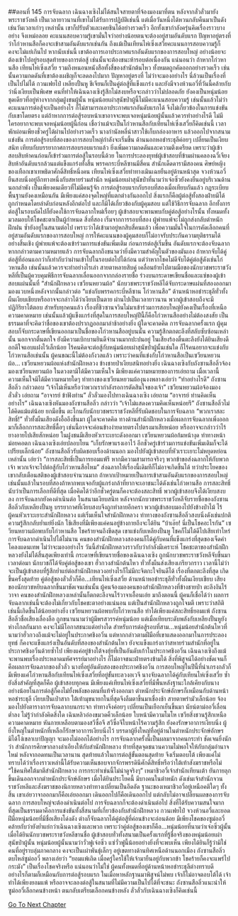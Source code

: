 ##ตอนที่ 145 การจับฉลาก
เฉินฉางเซิงไม่ได้สนใจสายตาที่จ้องมองมาที่ตน หลังจากลั่วลั่วมายังพระราชวังหลี เป็นเวลายาวนานที่เขาไม่ได้รับการปฏิบัติเช่นนี้ แต่เมื่อวันหนึ่งได้หวนกลับคืนมาเป็นดังเช่นวันเวลาเก่าๆ เหล่านั้น เขาก็ปรับตัวและเคยชินได้อย่างรวดเร็ว อีกทั้งเขากำลังครุ่นคิดเรื่องราวบางอย่าง จึงเหม่อลอย
คะแนนสอบความรู้เขามั่นใจว่าอย่างน้อยตนจะต้องอยู่สามอันดับแรก ปัญหาอยู่ตรงที่ว่าโก่วหานสือก็คงจะเข้าสามอันดับแรกเช่นกัน ถึงแม้เป็นเทียนไห่เซิ่งเสวี่ยคะแนนการสอบความรู้ก็คงจะไม่แย่เกินไป หากนับเช่นนี้ เขาต้องการเอาประกาศแรกอันดับแรกของการสอบใหญ่ อย่างน้อยจะต้องเข้าไปอยู่รอบสุดท้ายของการต่อสู้ เช่นนั้นจะต้องชนะห้ารอบต่อเนื่องกัน แน่นอนว่า ถ้าหากโก่วหานสือ เทียนไห่เซิ่งเสวี่ย รวมถึงหนอนหนังสือทั้งสี่ของสำนักต้นไหว ทั้งหมดถูกคัดออกอย่างรวดเร็ว เช่นนั้นความกดดันที่เขาต้องเผชิญก็จะลดลงไปมาก ปัญหาอยู่ตรงที่ ไม่ว่าจะมองอย่างไร นี่ล้วนเป็นเรื่องที่เป็นไปไม่ได้
กวนเฟยไป๋ เหลียงปั้นหู ชีเจียนก็เป็นคู่ต่อสู้ที่แข็งแกร่ง และยังมีจวงห้วนอวี่ที่วันนี้คล้ายกับว่านิ่งเงียบเป็นพิเศษ คนที่ทำให้เฉินฉางเซิงรู้สึกไม่สงบหรือจะกล่าวว่าไม่ปลอดภัย ยังคงเป็นหนุ่มน้อยชุดเดียวที่อยู่ห่างจากกลุ่มฝูงชนผู้นั้น
หนุ่มน้อยเผ่าสุนัขป่าผู้นี้ไม่มีคะแนนสอบความรู้ เช่นนั้นแล้วไม่ว่าคะแนนการต่อสู้จะเป็นอย่างไร ก็ไม่สามารถเอาประกาศแรกอันดับแรกได้ จึงไม่เกี่ยวข้องในการแข่งขันกับเขาโดยตรง แต่ถ้าหากการต่อสู้รอบหน้าเขาอาจจะพบเจอหนุ่มน้อยผู้นั้นแล้วควรทำอย่างไรดี ไม่มีใครอยากจะพบเจอหนุ่มน้อยผู้นี้ก่อน เชื่อว่าแม้จะเป็นโก่วหานสือกับเทียนไห่เซิ่งเสวี่ยก็คิดเช่นนี้
เวลาพักผ่อนเพียงชั่วครู่ได้ผ่านไปอย่างรวดเร็ว นางกำนัลหลี่นำสาวใช้เก็บกล่องอาหาร แล้วออกไปจากสนามแข่งขัน การต่อสู้รอบที่สองของการสอบใหญ่กำลังจะเริ่มขึ้น ด้านนอกหอชำระธุลีค่อยๆ เปลี่ยนเป็นเงียบสนิท เทียบกับบรรยากาศการสอบรอบแรกแล้ว ยิ่งเพิ่มความกดดันและความตึงเครียด เพราะว่าผู้เข้าสอบสิบห้าคนก่อนก็เข้าร่วมการต่อสู้ในรอบนี้ด้วย
ในการประลองยุทธ์ผู้เข้าสอบที่ข้ามผ่านคลองฉวี่เจียงสิบห้าอันดับแรกล้วนแต่แข็งแกร่งทั้งสิ้น พรรคกระบี่หลีซานมีสี่คน สำนักเด็ดดารามีสองคน ศิษย์หญิงของเทือกเขาเทพธิดาศักดิ์สิทธิ์หนึ่งคน เทียนไห่เซิ่งเสวี่ยท่าทางเมินเฉยยืนอยู่ด้านหน้าสุด จวงห้วนอวี่ยืนสงบนิ่งอยู่อีกทางหนึ่งกับสหายร่วมสำนัก หนุ่มน้อยเผ่าสุนัขป่าที่นามว่าเจ๋อซิ่วยังคงยืนอยู่บริเวณด้านนอกลำพัง เป็นเพียงคนเดียวที่ไม่มีคนรู้จัก
การต่อสู้รอบแรกกับรอบที่สองเมื่อเทียบกันแล้ว กฎระเบียบพื้นฐานยังคงเหมือนกัน มีเพียงแค่สองจุดใหญ่ที่แตกต่างกันออกไป สิ่งแรกก็คือผู้ต่อสู้ทั้งสองฝ่ายมิได้ถูกกำหนดโดยลำดับก่อนหลังอีกต่อไป และก็มิได้เกี่ยวข้องกับผู้คุมสอบ แต่ใช้วิธีการจับฉลาก อีกทั้งการต่อสู้ในรอบถัดไปก็ยังคงใช้การจับฉลากใหม่เรื่อยๆ ผู้เข้าสอบจะพานพบกับคู่ต่อสู้อย่างไรนั้น ทั้งหมดทั้งมวลมอบให้โชคชะตาเป็นผู้กำหนด
สิ่งที่สอง เริ่มจากการรอบที่สอง ผู้พ่ายแพ้จะไม่ถูกส่งกลับตำหนักฝึกฝน ซ้ำยังอยู่ในสนามต่อไป เพราะว่าได้เข้ามาอยู่หกสิบสี่คนแล้ว เพื่อความมั่นใจในการคัดเลือกคนที่อยู่สามอันดับแรกของการสอบใหญ่ การให้คะแนนของผู้คุมสอบก็ไม่อาจรับประกันความยุติธรรมได้อย่างสิ้นเชิง ผู้พ่ายแพ้จะต้องเข้าร่วมการแข่งขันเพิ่มเติม
ก่อนการต่อสู้เริ่มขึ้น อันดับแรกจะต้องจับฉลาก หากกล่าวตามความหมายแล้ว การจับฉลากถึงขนาดว่ายิ่งมีความสำคัญในตัวของมันเอง
ถ้าหากจับได้คู่ต่อสู้ที่อ่อนแอกว่าก็เท่ากับว่าผ่านเข้าไปในรอบต่อไปได้ก่อน แต่ว่าหากโชคไม่ดีจับได้คู่ต่อสู้ดังเช่นโก่วหานสือ เช่นนั้นแล้วควรจะทำอย่างไรเล่า
สายตาหลายสิบคู่ เคลื่อนย้ายไปตามมือของนักบวชพระราชวังหลีที่เป็นผู้ควบคุมพิธีการจับฉลากเลื่อนออกจากกล่องรายชื่อ ร่วงบนกระดาษเขียนชื่อและแซ่ของผู้เข้าสอบแผ่นนั้นที่
“สำนักฝึกหลวง เซวียนหยวนผ้อ” นักบวชพระราชวังหลีได้จับกระดาษแผ่นที่สองออกมา มองแวบหนึ่งหลังจากนั้นกล่าวต่อ “แข่งกับพรรคกระบี่หลีซาน โก่วหานสือ”
ด้านหน้าหอชำระธุลีทั่วทั้งผืนเงียบเชียบหรืออาจจะกล่าวได้ว่าเงียบเป็นตาย ผ่านไปเป็นเวลายาวนาน พวกผู้เข้าสอบถึงจะมีปฏิกิริยาโต้ตอบ
สำหรับทุกคนแล้ว เรื่องที่ชิวซานจวินไม่มาเข้าร่วมการสอบใหญ่ยังคงเป็นเรื่องที่เหนือความคาดหมาย เช่นนั้นแล้วผู้แข็งแกร่งที่สุดในการสอบใหญ่ปีนี้ก็คือโก่วหานสืออย่างไม่ต้องสงสัย เป็นธรรมดาที่จะคิดว่าชื่อของเขาต้องปรากฏออกมาล่าช้าอย่างยิ่ง ผู้ใดจะคาดคิด การจับฉลากครั้งแรก ผู้คุมสอบก็จับกระดาษที่เขียนออกมาเป็นชื่อของโก่วหานสืออยู่บนนั้น
ความรู้สึกตกตะลึงที่สลับซับซ้อนเหล่านั้น นอกจากตื่นตกใจ ยังมีความเบิกบานยินดีจำนวนมากปะปนอยู่ ในเสียงร้องตื่นตะลึงยังได้ยินเสียงดีอกดีใจแอบแฝงไว้เล็กน้อย
ไร้คนคิดจะต่อสู้กับหนุ่มน้อยเผ่าสุนัขป่าผู้นั้นเช่นใด ก็ไร้คนอยากจะแข่งกับโก่วหานสือเช่นนั้น
ผู้คนขณะนี้ไม่ต้องกังวลแล้ว เพราะว่าคนที่แข่งกับโก่วหานสือเป็นเซวียนหยวนผ้อ...
เซวียนหยวนผ้อแห่งสำนักฝึกหลวง
ข้างชายป่าเงียบสนิทอย่างยิ่ง เฉินฉางเซิงกับถังซานสือลิ่วจ้องมองเซวียนหยวนผ้อ ในดวงตามิได้มีความเห็นใจ มีเพียงแค่ความหมายของการเอ่ยถาม
เมื่อเวลานี้ ความเห็นใจมิได้มีความหมายใดๆ
ท่าทางของเซวียนหยวนผ้องุนงงพลางเอ่ยว่า “ทำอย่างไรดี”
ถังซานสือลิ่ว กล่าวตอบ “เจ้าไม่เห็นหรือว่าพวกเรากำลังรอการตัดสินใจของเจ้า”
เซวียนหยวนผ้อจ้องมองลั่วลั่ว เอ่ยถาม “อาจารย์ ข้าฟังท่าน”
ลั่วลั่วมองไปทางเฉินฉางเซิง เอ่ยถาม “อาจารย์ ท่านคิดเห็นอย่างไร”
เฉินฉางเซิงหันมองถังซานสือลิ่ว กล่าวว่า “เจ้าไม่แสดงความคิดเห็นหน่อยรึ”
ถังซานสือลิ่วไม่ได้คิดแม้แต่น้อย ยกมือขึ้น ตะโกนกับนักบวชพระราชวังหลีที่รับผิดชอบในการจับฉลาก “พวกเราสละสิทธิ์!”
ทั่วทั้งผืนเสียงดังอื้ออึงขึ้นมา ผู้ใดจะคาดคิด ทางด้านสำนักฝึกหลวงเมื่อผลการจับฉลากเพิ่งออกมาก็เลือกการสละสิทธิ์ดื้อๆ เช่นนี้อาจจะค่อนข้างง่ายดายตรงไปตรงมาเสียหน่อย หรืออาจจะกล่าวว่าไร้ยางอายไปเสียสักหน่อย ในฝูงชนมีเสียงหัวเราะเยาะดังออกมา เซวียนหยวนผ้อก้มหน้างุด ท่าทางหน้าม่อยคอตก
เฉินฉางเซิงเอ่ยปลอบโยน “เก็บรักษาแรงเอาไว้ อีกชั่วครู่เข้าร่วมการแข่งขันเพิ่มเติมก็จะได้เปรียบเล็กน้อย”
ถังซานสือลิ่วรับผิดชอบเรื่องด้านนอก มองไปยังผู้เข้าสอบที่หัวเราะเยาะไม่หยุดหย่อนเหล่านั้น เอ่ยว่า “การสละสิทธิ์เป็นการยอมแพ้รึ หากมีความสามารถจริงๆ พวกข้าขอส่งฉลากให้กับพวกเจ้า พวกเจ้าจะไปต่อสู้กับโก่วหานสือไหม”
ส่งฉลากให้เรื่องนี้เดิมทีก็ไม่อาจเกิดขึ้นได้ ทว่าประโยคของเขากลับเตือนสติของผู้เข้าสอบจำนวนมาก ถ้าหากเป้าหมายเป็นการเข้าสามอันดับแรกของการสอบใหญ่ เช่นนั้นแล้วในรอบที่สองถ้าหากพบเจอกับผู้แกร่งกล้าที่ยากจะเอาชนะได้ดังเช่นโก่วหานสือ การสละสิทธิ์นับว่าเป็นการเลือกที่ดีที่สุด เมื่อคิดได้ว่าอีกชั่วครู่ตนก็คงจะต้องสละสิทธิ์ พวกผู้เข้าสอบจึงได้เงียบสงบลง
การจับฉลากยังคงดำเนินต่อ ในสนามเงียบสนิท หลังจากนักบวชพระราชวังหลีจับรายชื่อของถังซานสือลิ่วกับเหลียงปั้นหู บรรยากาศที่เงียบสงบจึงถูกทำลายอีกครา
พวกผู้เข้าสอบมองไปยังข้างป่าไม้ ไร้ผู้คนหัวเราะเยาะสำนักฝึกหลวง แต่เริ่มเห็นใจสำนักฝึกหลวง
ท่าทางของถังซานสือลิ่วสงบนิ่งดังเช่นปกติ ความรู้สึกกลับย่ำแย่ยิ่งนัก ใช้เสียงที่มีเพียงแค่คนอยู่ข้างกายถึงจะได้ยิน “บ้าเอ๊ย! นี่เป็นโชคอะไรกัน”
เซวียนหยวนผ้อพบกับโก่วหานสือ โชคร้ายจนถึงขีดสุด เขาแข่งกับเหลียงปั้นหู โชคก็ไม่ได้ดีไปเสียเท่าไหร่ การจับฉลากดำเนินไปได้ไม่นาน คนของสำนักฝึกหลวงสองคนก็ได้คู่กับคนที่แข็งแกร่งที่สุดของเจ็ดคำโคลงแดนเทพ ไม่ว่าจะมองอย่างไร วันนี้สำนักฝึกหลวงราวกับว่ากำลังมีเคราะห์
โชคชะตาของสำนักฝึกหลวงยังไม่ได้สิ้นสุดเพียงเท่านี้
กระดาษที่เขียนรายชื่อของเฉินฉางเซิง ถูกนักบวชพระราชวังหลีจับขึ้นมา เวลาต่อมา นักบวชก็ได้จับคู่ต่อสู้ของเขา
ฮั่วกวงสำนักต้นไหว
ทั่วทั้งผืนส่งเสียงเกรียวกราว เวลานี้ไม่ว่าจะเป็นผู้เข้าสอบที่รู้สึกย่ำแย่ต่อสำนักฝึกหลวงอย่างไรก็ไม่มีกะจิตกะใจยินดีได้
เรื่องที่ตกตะลึงที่สุด เกิดขึ้นครั้งสุดท้าย
คู่ต่อสู้ของลั่วลั่วก็คือ...เทียนไห่เซิ่งเสวี่ย
ด้านหน้าหอชำระธุลีทั่วทั้งผืนเงียบเชียบ เสียงของนักบวชหยิบฉลากขึ้นมาชัดเจนเช่นนั้น
ผู้คนจ้องมองคนของสำนักฝึกหลวงที่ข้างชายป่า ตะลึงงันไร้วาจา
คนของสำนักฝึกหลวงเหล่านั้นก็ตกตะลึงจนไร้วาจาเอื้อนเอ่ย
มาถึงตอนนี้ ผู้คนก็เชื่อได้ว่า ผลการจับฉลากเช่นนี้จะต้องไม่เกี่ยวกับโชคชะตาอย่างแน่นอน แต่เป็นสำนักฝึกหลวงถูกโจมตี เพราะว่าสถิติเช่นนี้เกิดขึ้นได้น้อยอย่างยิ่ง
เซวียนหยวนผ้อพบกับโก่วหานสือ ทำได้เพียงแค่สละสิทธิ์ยอมแพ้ ถังซานสือลิ่วชื่อเสียงเลื่องลือ ถูกขนานนามว่าผู้มีพรสวรรค์หนุ่มน้อย แต่เมื่อเทียบระดับพลังกับเหลียงปั้นหูยังห่างไกลกันมาก คงจะไม่มีโอกาสชนะแต่อย่างใด สำหรับการต่อสู้รอบที่สาม...หนุ่มน้อยสำนักต้นไหวที่นามว่าฮั่วกวงถึงแม้จะไม่อยู่ในประกาศชิงอวิ๋น แต่หากกล่าวตามฝีมือที่เขาแสดงออกมาในการประลองยุทธ์ ก็คงจะแข็งแกร่งเป็นอันดับที่สองของสำนักต้นไหว ยังจะแข็งแกร่งกว่าสหายร่วมสำนักที่อยู่ในประกาศชิงอวิ๋นด้วยซ้ำไป เพียงแค่อยู่ข้างใต้จงฮุ่ยที่เป็นอันดับเก้าในประกาศชิงอวิ๋น เฉินฉางเซิงถึงแม้จะพานพบเรื่องประหลาดมหัศจรรย์มาอย่างไร ก็ไม่อาจชนะฝ่ายตรงข้ามได้
สิ่งที่พิสูจน์ได้อย่างชัดเจนก็คือผลการจับฉลากของลั่วลั่ว นางที่อยู่อันดับสองของประกาศชิงอวิ๋น การสอบใหญ่ในปีนี้ที่น่าเกรงกลัวก็มีเพียงแค่โก่วหานสือกับเทียนไห่เซิ่งเสวี่ยที่อยู่ขั้นทะลวงอเวจี นางจับฉลากได้คู่กับเทียนไห่เซิ่งเสวี่ย ซ้ำยังสิ่งสำคัญที่สุดก็คือ ผู้เข้าสอบทุกคน มีเพียงแค่เทียนไห่เซิ่งเสวี่ยที่มีพื้นหลังฐานะใกล้เคียงกับนาง อย่างน้อยในการต่อสู้ก็คงไม่ยั้งพลังของตนที่แท้จริงออกมา
ตำหนักประจักษ์อักษรก็เหมือนกับด้านหน้าหอชำระธุลี เงียบเป็นเป่าสาก
ใต้เท้ามุขนายกในที่สุดจึงลืมตาขึ้นมาเชื่องช้า สายตาพร่ามัวเล็กน้อย จ้องมองไปยังตารางการจับฉลากบนกระจก ท่าทางจึงค่อยๆ เปลี่ยนเป็นเยือกเย็นขึ้นมา
นัยน์ตาม่ออวี่เลื่อนต่ำลง ไม่รู้ว่ากำลังคิดสิ่งใด
เฉินหลิวอ๋องขมวดคิ้วเล็กน้อย ใบหน้ามีความโมโห
เซวียสิ่งชวนรู้สึกเหนือความคาดหมาย หันกายเหลือบตามองสวีซื่อจี
สวีซื่อจีใบหน้าไร้ความรู้สึก ยังคงรักษาอาการเงียบนิ่ง
ผู้ยิ่งใหญ่ในตำหนักที่เหลือก็รักษาอาการเงียบนิ่งไว้
บรรดาผู้ยิ่งใหญ่ที่อยู่ด้านในตำหนักประจักษ์อักษร มิได้โง่เขลาเบาปัญญา จะมองไม่ออกได้อย่างไร การจับฉลากครั้งนี้เป็นผลมาจากคนกระทำ ชัดเจนยิ่งนักว่า สำนักการศึกษากลางลำเอียงให้กับสำนักฝึกหลวง ท้ายที่สุดจุดชนวนความไม่พอใจให้กับกลุ่มอำนาจใหม่ หลังจากอดทนเป็นเวลานาน สุดท้ายแล้วในการต่อสู้ขั้นตอนสุดท้าย จึงเริ่มตอบโต้ เพียงแค่ไม่ทราบได้ว่าเรื่องราวเหล่านี้ได้รับความเห็นชอบจากจักรพรรดินีศักดิ์สิทธิ์หรือว่าใต้เท้าสังฆราชหรือไม่
“ใช้คนทิศใต้มาตีสำนักฝึกหลวง การกระทำเช่นนี้ไม่น่าดูจริงๆ”
เหมาชิวอวี่เจ้าสำนักเทียนเต้า ยันกายลุกขึ้นเดินออกจากตำหนักประจักษ์อักษร
เมื่อได้ยินประโยคนี้ มีบางคนในตำหนัก ดังเช่นเจ้าสำนักจวนราชวังหลีและสังฆราชของนิกายหลวงท่าทางเปลี่ยนเป็นอึดอัด
ฐานะของเหมาชิวอวี่อยู่เหนือคติใดๆ ทั้งสิ้น เขาเอ่ยวาจาออกมาก็คือเอ่ยออกมา เดินออกไปก็คือเดินออกไป แต่กลับไม่อาจเปลี่ยนผลของการจับฉลาก
การสอบใหญ่จะต้องดำเนินต่อไป การจับฉลากก็จะต้องดำเนินต่อไป สิ่งที่ได้รับความสนใจมากที่สุดเป็นธรรมดาคือการแข่งขันทั้งสี่สนามที่เกี่ยวข้องกับสำนักฝึกหลวง กวนเฟยไป๋ จวงห้วนอวี่และยอดฝีมือหนุ่มน้อยที่มีชื่อเสียงโด่งดัง ต่างก็จับฉลากได้คู่ต่อสู้ที่ค่อนข้างจะอ่อนด้อย มีเพียงโชคของซูม่ออวี๋ คล้ายกับว่ายังย่ำแย่กว่าเฉินฉางเซิงและพวก เพราะว่าคู่ต่อสู้ของเขาก็คือ...หนุ่มน้อยที่นามว่าเจ๋อซิ่วผู้นั้น
เมื่อได้ยินนักบวชพระราชวังหลีขานชื่อ ผู้เข้าสอบทั่วทั้งสนามเป็นครั้งแรกที่รู้ชื่อจริงของหนุ่มน้อยเผ่าสุนัขป่าผู้นั้น
หนุ่มน้อยผู้นั้นนามว่าวั่วฟูเจ๋อซิ่ว
แซ่วั่วฟูนี้น้อยอย่างยิ่งที่จะพบเห็น เพียงได้ยินก็รู้ว่ามิใช่คนที่อยู่ราบลุ่มภาคกลาง คงจะเป็นเผ่าพันธุ์เล็กๆ อยู่เขตทางด้านทิศเหนือด้านนอกเมือง
ถังซานสือลิ่วตบไหล่ซูม่ออวี๋ พลางเอ่ยว่า “ยอมแพ้เถิด เมื่อครู่ใครใช้ให้เจ้ามายืนอยู่กับพวกข้า โชคร้ายก็คงจะแพร่ไปกระมัง”
เป็นเรื่องโชคจริงหรือ แน่นอนว่าไม่ใช่ ผู้คนทั้งหมดที่อยู่ด้านหน้าหอชำระธุลีต่างทราบดี อย่างไรก็ตามก็เหมือนกับการต่อสู้รอบแรก ในเมื่อหาหลักฐานมาพิสูจน์ไม่พบ เจ้าก็ไม่อาจตอบโต้ได้
เจ้าทำได้เพียงยอมแพ้ หรืออาจจะลองต่อสู้ในสนามที่ไม่มีความเป็นไปได้ที่จะชนะ
ถังซานสือลิ่วแนะนำให้ซูม่ออวี๋เลือกคนข้างหน้า ตนกลับเตรียมเลือกคนข้างหลัง
ลั่วลั่วกับเฉินฉางเซิงก็คิดเช่นนี้


[Go To Next Chapter]( ./147.md)